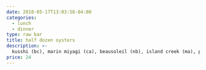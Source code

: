 ```yaml
---
date: 2018-05-17T13:03:58-04:00
categories: 
  - lunch
  - dinner
type: raw bar
title: half dozen oysters
description: >-
  kusshi (bc), marin miyagi (ca), beausoleil (nb), island creek (ma), pacific gold (ca)
price: 24
---
```

